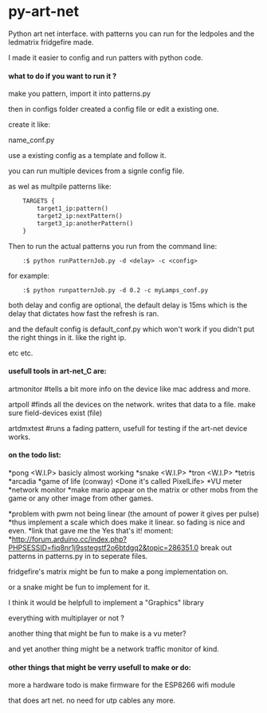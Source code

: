 py-art-net
==========

Python art net interface. with patterns you can run for the ledpoles and the ledmatrix fridgefire made.


I made it easier to config and run patters with python code.


#### what to do if you want to run it ?

make you pattern, import it into patterns.py

then in configs folder created a config file or edit a existing one.

create it like:

name_conf.py

use a existing config as a template and follow it.

you can run multiple devices from a signle config file.

as wel as multpile patterns like:


```python
	TARGETS {
		target1_ip:pattern()
		target2_ip:nextPattern()
		target3_ip:anotherPattern()
	}
```

Then to run the actual patterns you run from the command line:

```shell
	:$ python runPatternJob.py -d <delay> -c <config>
```

for example:

```shell
	:$ python runpatternJob.py -d 0.2 -c myLamps_conf.py
```

both delay and config are optional,
the default delay is 15ms which is the delay that dictates how fast the refresh is ran.

and the default config is default_conf.py
which won't work if you didn't put the right things in it. like the right ip.

etc etc.


#### usefull tools in art-net_C are:

artmonitor <ip>		#tells a bit more info on the device like mac address and more.

artpoll <broadcast> 	#finds all the devices on the network. writes that data to a file. make sure field-devices exist (file)

artdmxtest <ip>		#runs a fading pattern, usefull for testing if the art-net device works.



#### on the todo list:

*pong <W.I.P> basicly almost working
*snake <W.I.P>
*tron <W.I.P>
*tetris 
*arcadia
*game of life (conway) <Done it's called PixelLife>
*VU meter
*network monitor 
*make mario appear on the matrix or other mobs from the game or any other image from other games.

*problem with pwm not being linear (the amount of power it gives per pulse)
*thus implement a scale which does make it linear. so fading is nice and even.
*link that gave me the Yes that's it! moment:
*http://forum.arduino.cc/index.php?PHPSESSID=fiq8nr1j9sstegstf2o6btdgq2&topic=286351.0
break out patterns in patterns.py in to seperate files.

fridgefire's matrix might be fun to make a pong implementation on.

or a snake might be fun to implement for it.

I think it would be helpfull to implement a "Graphics" library <This is done the class is called Graphics>

everything with multiplayer or not ?

another thing that might be fun to make is a vu meter?

and yet another thing might be a network traffic monitor of kind.

#### other things that might be verry usefull to make or do:

more a hardware todo is make firmware for the ESP8266 wifi module

that does art net. no need for utp cables any more.




